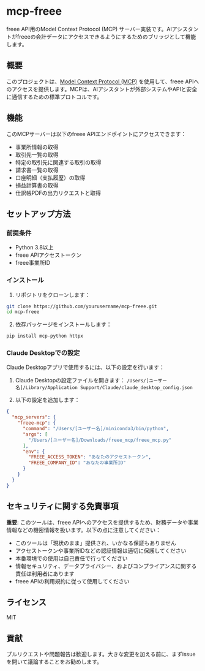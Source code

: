 # mcp-freee

freee API用のModel Context Protocol (MCP) サーバー実装です。AIアシスタントがfreeeの会計データにアクセスできるようにするためのブリッジとして機能します。

## 概要

このプロジェクトは、[Model Context Protocol (MCP)](https://modelcontextprotocol.io/introduction) を使用して、freee APIへのアクセスを提供します。MCPは、AIアシスタントが外部システムやAPIと安全に通信するための標準プロトコルです。

## 機能

このMCPサーバーは以下のfreee APIエンドポイントにアクセスできます：

- 事業所情報の取得
- 取引先一覧の取得
- 特定の取引先に関連する取引の取得
- 請求書一覧の取得
- 口座明細（支払履歴）の取得
- 損益計算書の取得
- 仕訳帳PDFの出力リクエストと取得

## セットアップ方法

### 前提条件

- Python 3.8以上
- freee APIアクセストークン
- freee事業所ID

### インストール

1. リポジトリをクローンします：

```bash
git clone https://github.com/yourusername/mcp-freee.git
cd mcp-freee
```

2. 依存パッケージをインストールします：

```bash
pip install mcp-python httpx
```

### Claude Desktopでの設定

Claude Desktopアプリで使用するには、以下の設定を行います：

1. Claude Desktopの設定ファイルを開きます：
   `/Users/[ユーザー名]/Library/Application Support/Claude/claude_desktop_config.json`

2. 以下の設定を追加します：

```json
{
  "mcp_servers": {
    "freee-mcp": {
      "command": "/Users/[ユーザー名]/miniconda3/bin/python",
      "args": [
        "/Users/[ユーザー名]/Downloads/freee_mcp/freee_mcp.py"
      ],
      "env": {
        "FREEE_ACCESS_TOKEN": "あなたのアクセストークン",
        "FREEE_COMPANY_ID": "あなたの事業所ID"
      }
    }
  }
}
```

## セキュリティに関する免責事項

**重要**: このツールは、freee APIへのアクセスを提供するため、財務データや事業情報などの機密情報を扱います。以下の点に注意してください：

- このツールは「現状のまま」提供され、いかなる保証もありません
- アクセストークンや事業所IDなどの認証情報は適切に保護してください
- 本番環境での使用は自己責任で行ってください
- 情報セキュリティ、データプライバシー、およびコンプライアンスに関する責任は利用者にあります
- freee APIの利用規約に従って使用してください

## ライセンス

MIT

## 貢献

プルリクエストや問題報告は歓迎します。大きな変更を加える前に、まずissueを開いて議論することをお勧めします。
